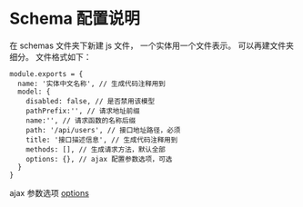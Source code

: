 # Schema 配置说明

在 schemas 文件夹下新建 js 文件， 一个实体用一个文件表示。 可以再建文件夹细分。 文件格式如下：

```
module.exports = {
  name: '实体中文名称', // 生成代码注释用到
  model: {
    disabled: false, // 是否禁用该模型
    pathPrefix:'', // 请求地址前缀
    name:'', // 请求函数的名称后缀
    path: '/api/users', // 接口地址路径，必须
    title: '接口描述信息', // 生成代码注释用到
    methods: [], // 生成请求方法，默认全部
    options: {}, // ajax 配置参数选项，可选
  }
}

```

ajax 参数选项 [options](/static/utils/module-utils_axios.html)
